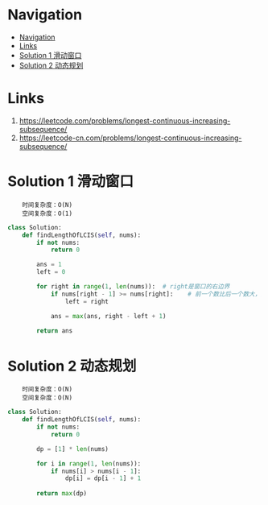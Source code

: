 # Navigation
- [Navigation](#navigation)
- [Links](#links)
- [Solution 1 滑动窗口](#solution-1-%e6%bb%91%e5%8a%a8%e7%aa%97%e5%8f%a3)
- [Solution 2 动态规划](#solution-2-%e5%8a%a8%e6%80%81%e8%a7%84%e5%88%92)

# Links
1. https://leetcode.com/problems/longest-continuous-increasing-subsequence/
2. https://leetcode-cn.com/problems/longest-continuous-increasing-subsequence/


# Solution 1 滑动窗口
```
    时间复杂度：O(N)
    空间复杂度：O(1)
```
```python
class Solution:
    def findLengthOfLCIS(self, nums):
        if not nums:
            return 0

        ans = 1
        left = 0

        for right in range(1, len(nums)):  # right是窗口的右边界
            if nums[right - 1] >= nums[right]:    # 前一个数比后一个数大，更新窗口的左边界
                left = right

            ans = max(ans, right - left + 1)
    
        return ans
```

# Solution 2 动态规划
```
    时间复杂度：O(N)
    空间复杂度：O(N)
```
```python
class Solution:
    def findLengthOfLCIS(self, nums):
        if not nums:
            return 0

        dp = [1] * len(nums)

        for i in range(1, len(nums)):
            if nums[i] > nums[i - 1]:
                dp[i] = dp[i - 1] + 1
            
        return max(dp)
```